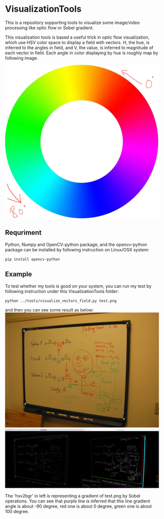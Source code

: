 # VisualizationTools
This is a repository supporting tools to visualize some image/video processing like optic flow or Sobel gradient.

This visualization tools is based a useful trick in optic flow visualization, which use HSV color space to display a field with vectors. H, the hue, is inferred to the angles in field, and V, the value, is inferred to magnitude of each vector in field. Each angle in color displaying by hue is roughly map by following image.

![](test/hue.jpg)

## Requriment
Python, Numpy and OpenCV-python package, and the opencv-python package can be installed by following instruction on Linux/OSX system:

```
pip install opencv-python
```

## Example
To test whether my tools is good on your system, you can run my test by following instruction under this VisualizationTools folder:

```
python ../tools/visualize_vectors_field.py test.png
```

and then you can see some result as below:
![](test/test.png)
![](test/result.png)

The 'hsv2bgr' in left is representing a gradient of test.png by Sobel operations. You can see that purple line is inferred that this line gradient angle is about -90 degree, red one is about 0 degree, green one is about 100 degree.